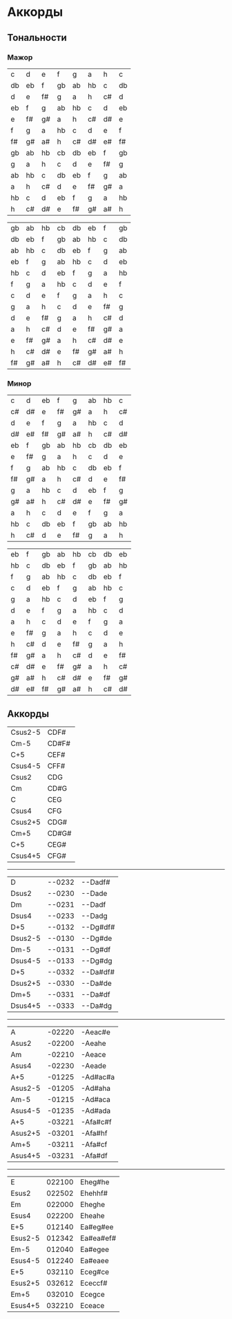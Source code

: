 # Аккорды

## Тональности

### Мажор

|   |   |   |   |   |   |   |   |
|---|---|---|---|---|---|---|---|
|c  |d  |e  |f  |g  |a  |h  |c  |
|db |eb |f  |gb |ab |hb |c  |db |
|d  |e  |f# |g  |a  |h  |c# |d  |
|eb |f  |g  |ab |hb |c  |d  |eb |
|e  |f# |g# |a  |h  |c# |d# |e  |
|f  |g  |a  |hb |c  |d  |e  |f  |
|f# |g# |a# |h  |c# |d# |e# |f# |
|gb |ab |hb |cb |db |eb |f  |gb |
|g  |a  |h  |c  |d  |e  |f# |g  |
|ab |hb |c  |db |eb |f  |g  |ab |
|a  |h  |c# |d  |e  |f# |g# |a  |
|hb |c  |d  |eb |f  |g  |a  |hb |
|h  |c# |d# |e  |f# |g# |a# |h  |

|   |   |   |   |   |   |   |   |
|---|---|---|---|---|---|---|---|
|gb|ab|hb|cb|db|eb|f|gb|
|db|eb|f|gb|ab|hb|c|db|
|ab|hb|c|db|eb|f|g|ab|
|eb|f|g|ab|hb|c|d|eb|
|hb|c|d|eb|f|g|a|hb|
|f|g|a|hb|c|d|e|f|
|c|d|e|f|g|a|h|c|
|g|a|h|c|d|e|f#|g|
|d|e|f#|g|a|h|c#|d|
|a|h|c#|d|e|f#|g#|a|
|e|f#|g#|a|h|c#|d#|e|
|h|c#|d#|e|f#|g#|a#|h|
|f#|g#|a#|h|c#|d#|e#|f#|

### Минор

|   |   |   |   |   |   |   |   |
|---|---|---|---|---|---|---|---|
|c|d|eb|f|g|ab|hb|c| 
|c#|d#|e|f#|g#|a|h|c#| 
|d|e|f|g|a|hb|c|d|
|d#|e#|f#|g#|a#|h|c#|d#|
|eb|f|gb|ab|hb|cb|db|eb|
|e|f#|g|a|h|c|d|e|
|f|g|ab|hb|c|db|eb|f|
|f#|g#|a|h|c#|d|e|f#|
|g|a|hb|c|d|eb|f|g|
|g#|a#|h|c#|d#|e|f#|g#|
|a|h|c|d|e|f|g|a|
|hb|c|db|eb|f|gb|ab|hb|
|h|c#|d|e|f#|g|a|h|

|   |   |   |   |   |   |   |   |
|---|---|---|---|---|---|---|---|
|eb|f|gb|ab|hb|cb|db|eb|
|hb|c|db|eb|f|gb|ab|hb|
|f|g|ab|hb|c|db|eb|f|
|c|d|eb|f|g|ab|hb|c| 
|g|a|hb|c|d|eb|f|g|
|d|e|f|g|a|hb|c|d|
|a|h|c|d|e|f|g|a|
|e|f#|g|a|h|c|d|e|
|h|c#|d|e|f#|g|a|h|
|f#|g#|a|h|c#|d|e|f#|
|c#|d#|e|f#|g#|a|h|c#| 
|g#|a#|h|c#|d#|e|f#|g#|
|d#|e#|f#|g#|a#|h|c#|d#|

## Аккорды

|       |       |
|-------|-------|
|Csus2-5|CDF#   |
|Cm-5   |CD#F#  |
|C+5    |CEF#   |
|Csus4-5|CFF#   |
|Csus2  |CDG    |
|Cm     |CD#G   |
|C      |CEG    |
|Csus4  |CFG    |
|Csus2+5|CDG#   |
|Cm+5   |CD#G#  |
|C+5    |CEG#   |
|Csus4+5|CFG#   |

----


|       |      |        |
|-------|------|--------|
|D      |--0232|--Dadf# |
|Dsus2  |--0230|--Dade  |
|Dm     |--0231|--Dadf  |
|Dsus4  |--0233|--Dadg  |
|D+5    |--0132|--Dg#df#|
|Dsus2-5|--0130|--Dg#de |
|Dm-5   |--0131|--Dg#df |
|Dsus4-5|--0133|--Dg#dg |
|D+5    |--0332|--Da#df#|
|Dsus2+5|--0330|--Da#de |
|Dm+5   |--0331|--Da#df |
|Dsus4+5|--0333|--Da#dg |

----

|       |      |        |
|-------|------|--------|
|A      |-02220|-Aeac#e |
|Asus2  |-02200|-Aeahe  |
|Am     |-02210|-Aeace  |
|Asus4  |-02230|-Aeade  |
|A+5    |-01225|-Ad#ac#a|
|Asus2-5|-01205|-Ad#aha |
|Am-5   |-01215|-Ad#aca |
|Asus4-5|-01235|-Ad#ada |
|A+5    |-03221|-Afa#c#f|
|Asus2+5|-03201|-Afa#hf |
|Am+5   |-03211|-Afa#cf |
|Asus4+5|-03231|-Afa#df |

----

|       |      |         |
|-------|------|---------|
|E      |022100|Eheg#he  |
|Esus2  |022502|Ehehhf#  |
|Em     |022000|Eheghe   |
|Esus4  |022200|Eheahe   |
|E+5    |012140|Ea#eg#ee |
|Esus2-5|012342|Ea#ea#ef#|
|Em-5   |012040|Ea#egee  |
|Esus4-5|012240|Ea#eaee  |
|E+5    |032110|Eceg#ce  |
|Esus2+5|032612|Ececcf#  |
|Em+5   |032010|Ecegce   |
|Esus4+5|032210|Eceace   |
